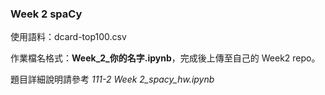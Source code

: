 ### Week 2 spaCy
使用語料：dcard-top100.csv

作業檔名格式：**Week_2_你的名字.ipynb**，完成後上傳至自己的 Week2 repo。

題目詳細說明請參考 _111-2 Week 2_spacy_hw.ipynb_

